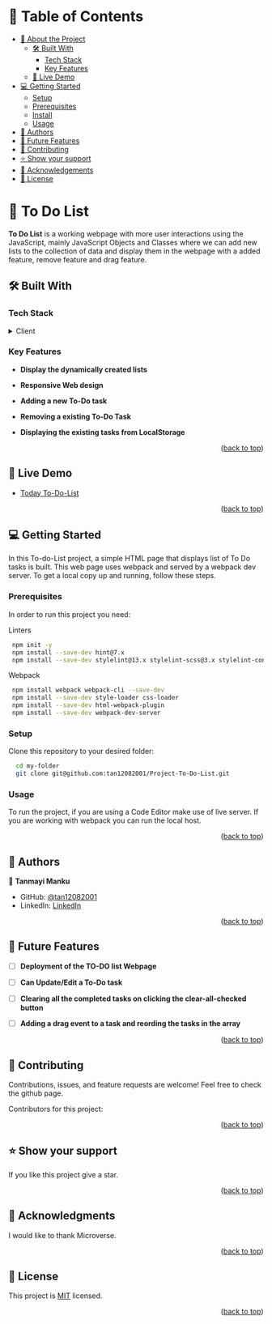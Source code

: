 <!-- TABLE OF CONTENTS -->

# 📗 Table of Contents
- [📖 About the Project](#about-project)
  - [🛠 Built With](#built-with)
    - [Tech Stack](#tech-stack)
    - [Key Features](#key-features)
  - [🚀 Live Demo](#live-demo)
- [💻 Getting Started](#getting-started)
  - [Setup](#setup)
  - [Prerequisites](#prerequisites)
  - [Install](#install)
  - [Usage](#usage)
- [👥 Authors](#authors)
- [🔭 Future Features](#future-features)
- [🤝 Contributing](#contributing)
- [⭐️ Show your support](#support)
- [🙏 Acknowledgements](#acknowledgements)
- [📝 License](#license)

<!-- PROJECT DESCRIPTION -->

# 📖 To Do List <a name="about-project"></a>
**To Do List** is a working webpage with more user interactions using the JavaScript, mainly JavaScript Objects and Classes where we can add new lists to the collection of data and display them in the webpage with a added feature, remove feature and drag feature.
## 🛠 Built With <a name="built-with"></a>
### Tech Stack <a name="tech-stack"></a>
<details>
  <summary>Client</summary>
  <ul>
    <li><a href="https://www.w3schools.com/html/">HTML</a></li>
    <li><a href="https://www.w3schools.com/css/default.asp">CSS</a></li>
    <li><a href="https://www.w3schools.com/javascript/default.asp">JavaScript</a></li>
  </ul>
</details>

<!-- Features -->

### Key Features <a name="key-features"></a>

- **Display the dynamically created lists**

- **Responsive Web design**

- **Adding a new To-Do task**

- **Removing a existing To-Do Task**

- **Displaying the existing tasks from LocalStorage**

<p align="right">(<a href="#readme-top">back to top</a>)</p>

<!-- LIVE DEMO -->

## 🚀 Live Demo

 <a name="live-demo"></a>

- [Today To-Do-List](https://tan12082001.github.io/Project-To-Do-List/)

<p align="right">(<a href="#readme-top">back to top</a>)</p>

<!-- GETTING STARTED -->

## 💻 Getting Started <a name="getting-started"></a>

In this To-do-List project, a simple HTML page that displays list of To Do tasks is built. This web page uses webpack and served by a webpack dev server.
To get a local copy up and running, follow these steps.
### Prerequisites

In order to run this project you need:

 Linters

```sh
 npm init -y 
 npm install --save-dev hint@7.x
 npm install --save-dev stylelint@13.x stylelint-scss@3.x stylelint-config-standard@21.x stylelint-csstree-validator@1.x
```

Webpack

```sh
 npm install webpack webpack-cli --save-dev
 npm install --save-dev style-loader css-loader
 npm install --save-dev html-webpack-plugin
 npm install --save-dev webpack-dev-server
```

### Setup

Clone this repository to your desired folder:
```sh
  cd my-folder
  git clone git@github.com:tan12082001/Project-To-Do-List.git
```

### Usage

To run the project, if you are using a Code Editor make use of live server.
If you are working with webpack you can run the local host.

<p align="right">(<a href="#readme-top">back to top</a>)</p>

<!-- AUTHORS -->

## 👥 Authors <a name="authors"></a>

👤 **Tanmayi Manku**

- GitHub: [@tan12082001](https://github.com/tan12082001)
- LinkedIn: [LinkedIn](https://www.linkedin.com/in/tanmayi-manku-99195720a/)

<p align="right">(<a href="#readme-top">back to top</a>)</p>

<!-- FUTURE FEATURES -->

## 🔭 Future Features <a name="future-features"></a>

- [ ] **Deployment of the TO-DO list Webpage**

- [ ] **Can Update/Edit a To-Do task**

- [ ] **Clearing all the completed tasks on clicking the clear-all-checked button**

- [ ] **Adding a drag event to a task and reording the tasks in the array**

<p align="right">(<a href="#readme-top">back to top</a>)</p>

<!-- CONTRIBUTING -->

## 🤝 Contributing <a name="contributing"></a>

Contributions, issues, and feature requests are welcome!
Feel free to check the github page.

Contributors for this project:


<p align="right">(<a href="#readme-top">back to top</a>)</p>

<!-- SUPPORT -->

## ⭐️ Show your support <a name="support"></a>

If you like this project give a star.
<p align="right">(<a href="#readme-top">back to top</a>)</p>

<!-- ACKNOWLEDGEMENTS -->

## 🙏 Acknowledgments <a name="acknowledgements"></a>

I would like to thank Microverse.

<p align="right">(<a href="#readme-top">back to top</a>)</p>

<!-- LICENSE -->

## 📝 License <a name="license"></a>

This project is [MIT](./LICENSE) licensed.

<p align="right">(<a href="#readme-top">back to top</a>)</p>